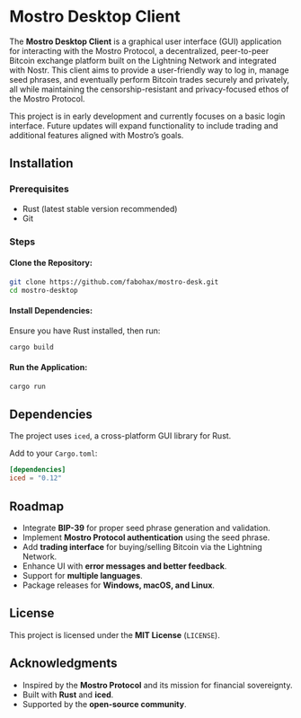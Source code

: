 # Mostro Desktop Client

The **Mostro Desktop Client** is a graphical user interface (GUI) application for interacting with the Mostro Protocol, a decentralized, peer-to-peer Bitcoin exchange platform built on the Lightning Network and integrated with Nostr. This client aims to provide a user-friendly way to log in, manage seed phrases, and eventually perform Bitcoin trades securely and privately, all while maintaining the censorship-resistant and privacy-focused ethos of the Mostro Protocol.

This project is in early development and currently focuses on a basic login interface. Future updates will expand functionality to include trading and additional features aligned with Mostro’s goals.

## Installation

### Prerequisites
- Rust (latest stable version recommended)
- Git

### Steps
#### Clone the Repository:
```bash
git clone https://github.com/fabohax/mostro-desk.git
cd mostro-desktop
```

#### Install Dependencies:
Ensure you have Rust installed, then run:
```bash
cargo build
```

#### Run the Application:
```bash
cargo run
```

## Dependencies

The project uses `iced`, a cross-platform GUI library for Rust.

Add to your `Cargo.toml`:
```toml
[dependencies]
iced = "0.12"
```

## Roadmap
- Integrate **BIP-39** for proper seed phrase generation and validation.
- Implement **Mostro Protocol authentication** using the seed phrase.
- Add **trading interface** for buying/selling Bitcoin via the Lightning Network.
- Enhance UI with **error messages and better feedback**.
- Support for **multiple languages**.
- Package releases for **Windows, macOS, and Linux**.

## License
This project is licensed under the **MIT License** (`LICENSE`).

## Acknowledgments
- Inspired by the **Mostro Protocol** and its mission for financial sovereignty.
- Built with **Rust** and **iced**.
- Supported by the **open-source community**.
